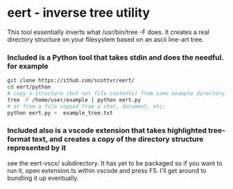 # eert - inverse tree utility

This tool essentially inverts what /usr/bin/tree -F does. It creates a real directory structure on your filesystem based on an ascii line-art tree. 

### Included is a Python tool that takes stdin and does the needful. for example 
```bash
git clone https://ithub.com/scottvr/eert/
cd eert/python
# copy a structure (but not file contents) from some example directory:
tree -F /home/user/example | python eert.py
# or from a file copied from a chat, document, etc:
python eert.py <  example_tree.txt 
```

### Included also is a vscode extension that takes highlighted tree-format text, and creates a copy of the directory structure represented by it
see the eert-vscx/ subdirectory. It has yet to be packaged so if you want to run it, open extension.ts within vscode and press F5. I'll get around to bundling it up eventually.
